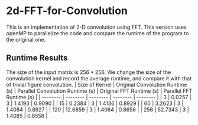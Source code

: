 # 2d-FFT-for-Convolution
This is an implementation of 2-D convolution using FFT. 
This version uses openMP to parallelize the code and compare the runtime of the program to the original one. 
## Runtime Results
The size of the input matrix is $256*256$.
We change the size of the convolution kernel and record the average runtime, and compare it with that of trivial figure convolution.
| Size of Kernel     | Original Convolution Runtime (s)     | Parallel Convolution Runtime (s)     | Original FFT Runtime (s)     | Parallel FFT Runtime (s)     |
| -------- | -------- | -------- | -------- | -------- |
| 3 | 0.0257 | 3 | 1.4193 | 0.9090 |
| 15 | 0.2384 | 3 | 1.4136 | 0.8929 |
| 60 | 3.2623 | 3 | 1.4084 | 0.8927 |
| 120 | 12.6859 | 3 | 1.4064 | 0.8656 |
| 256 | 52.7343 | 3 | 1.4085 | 0.8558 |

